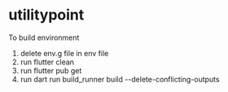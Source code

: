 # utilitypoint

To build environment
1. delete env.g file in env file
2. run flutter clean
3. run flutter pub get
4. run dart run build_runner build --delete-conflicting-outputs


 
